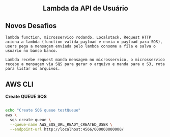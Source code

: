 <h2 align="center">Lambda da API de Usuário</h2>




## Novos Desafios

`lambda function, microsservico rodando. Localstack. Request HTTP aciona a lambda (function valida payload e envia o payload para SQS), users pega a mensagem enviada pelo lambda consome a fila e salva o usuario no banco banco.`


`Lambda recebe request manda mensagem no microsservico, o microsservico recebe a mensagem via SQS para gerar o arquivo e manda para o S3, rota para listar os arquivos.`


## AWS CLI

**Create QUEUE SQS**

```sh

echo "Create SQS queue testQueue"
aws \
  sqs create-queue \
  --queue-name AWS_SQS_URL_READY_CREATED_USER \
  --endpoint-url http://localhost:4566/000000000000/


```
